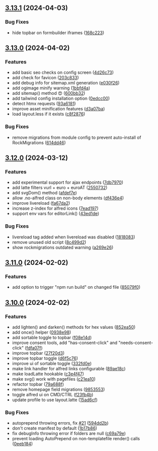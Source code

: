 ## [3.13.1](https://github.com/baumrock/RockFrontend/compare/v3.13.0...v3.13.1) (2024-04-03)


### Bug Fixes

* hide topbar on formbuilder iframes ([168c223](https://github.com/baumrock/RockFrontend/commit/168c223bb7fbe49a90c7a2faf78fbf1e7df56738))

## [3.13.0](https://github.com/baumrock/RockFrontend/compare/v3.12.0...v3.13.0) (2024-04-02)


### Features

* add basic seo checks on config screen ([4d26c73](https://github.com/baumrock/RockFrontend/commit/4d26c730ef65d2cfb0bb893b80b5f24031c24d10))
* add check for favicon ([203c833](https://github.com/baumrock/RockFrontend/commit/203c83379286080079416b6d59785274bdfcd20a))
* add debug info for sitemap.xml generation ([e030f26](https://github.com/baumrock/RockFrontend/commit/e030f26fe00b78f69e045ee6162c4ef5fe7b8a0d))
* add ogimage minify warning ([1bbfd4a](https://github.com/baumrock/RockFrontend/commit/1bbfd4a4e65cdf1249a61c0b90c0dcfcadf13d94))
* add sitemap() method 😍 ([600bb32](https://github.com/baumrock/RockFrontend/commit/600bb320939371c1e678e09719431478feffbddf))
* add tailwind config installation option ([0edcc00](https://github.com/baumrock/RockFrontend/commit/0edcc00951ceab918f22a40b4d5949a2eed34630))
* detect htmx requests ([93a6181](https://github.com/baumrock/RockFrontend/commit/93a6181195a1973964391058fba5c481d692b073))
* improve asset minification features ([d3a07ba](https://github.com/baumrock/RockFrontend/commit/d3a07ba18816f11cb82c049d05133f4d08e313f0))
* load layout.less if it exists ([c8f2876](https://github.com/baumrock/RockFrontend/commit/c8f2876892d2ca037dddf71b7b8da1841ee0bcde))


### Bug Fixes

* remove migrations from module config to prevent auto-install of RockMigrations ([614dd46](https://github.com/baumrock/RockFrontend/commit/614dd46868944318ee8cb92052c131697528502c))

## [3.12.0](https://github.com/baumrock/RockFrontend/compare/v3.11.0...v3.12.0) (2024-03-12)


### Features

* add experimental support for ajax endpoints ([7db7970](https://github.com/baumrock/RockFrontend/commit/7db7970337462376d13f2e6b13f89af05740ee4b))
* add latte filters vurl + euro + euroAT ([2550732](https://github.com/baumrock/RockFrontend/commit/25507328413316af7d8799e3302f1ab7d6fc619c))
* add svgDom() method ([afdef7e](https://github.com/baumrock/RockFrontend/commit/afdef7e933f740bab827ed9554b421b75551da83))
* allow .no-alfred class on non-body elements ([df436e4](https://github.com/baumrock/RockFrontend/commit/df436e4f8d103c8bd6a0b154cb643789e2000688))
* improve livereload ([fa67da2](https://github.com/baumrock/RockFrontend/commit/fa67da2d225db12e9d7c4ecd9798e8f1e8cffcb6))
* increase z-index for alfred icons ([7ead197](https://github.com/baumrock/RockFrontend/commit/7ead1971b6c4f48a996bf4ce6b6fc0f2ae28162f))
* support env vars for editorLink() ([43ed1de](https://github.com/baumrock/RockFrontend/commit/43ed1de1b8267228385eae4252d1c669133e1242))


### Bug Fixes

* livereload tag added when livereload was disabled ([1818083](https://github.com/baumrock/RockFrontend/commit/181808339351bc1b027c1ef37b6f02678f5a1686))
* remove unused old script ([8c499d2](https://github.com/baumrock/RockFrontend/commit/8c499d2fd4a00379767c2516c7cfdc4f5b498230))
* show rockmigrations outdated warning ([a269e26](https://github.com/baumrock/RockFrontend/commit/a269e2677ef60ff5d9c8c84b08ebc6696dcf47de))

## [3.11.0](https://github.com/baumrock/RockFrontend/compare/v3.10.0...v3.11.0) (2024-02-02)


### Features

* add option to trigger "npm run build" on changed file ([85079f0](https://github.com/baumrock/RockFrontend/commit/85079f029a3c220146487d459f4023a64710b56f))

## [3.10.0](https://github.com/baumrock/RockFrontend/compare/v3.9.0...v3.10.0) (2024-02-02)


### Features

* add lighten() and darken() methods for hex values ([852ea50](https://github.com/baumrock/RockFrontend/commit/852ea5008d8220e1724aacf54af05e8888f8237a))
* add once() helper ([0938e98](https://github.com/baumrock/RockFrontend/commit/0938e98c84f88b7ff585f8d89494edabeafc53a0))
* add sortable toggle to topbar ([f08e14d](https://github.com/baumrock/RockFrontend/commit/f08e14d39d3c55b9a3728e46dbb90d9966638b39))
* improve consent tools, add "has-consent-click" and "needs-consent-click" ([fdfa07f](https://github.com/baumrock/RockFrontend/commit/fdfa07fe31afba74ce9e456afe8742761b5c2270))
* improve topbar ([27f20d3](https://github.com/baumrock/RockFrontend/commit/27f20d3ab00ab7b6a8fd80d35921551fe8bd5179))
* improve topbar toggle ([d6f5c76](https://github.com/baumrock/RockFrontend/commit/d6f5c762d5a23666227c893d0ff06360f5431f76))
* improve ui of sortable toggle ([332fd0e](https://github.com/baumrock/RockFrontend/commit/332fd0e65fc1438cded81a2842dc2173f50bf2a0))
* make link handler for alfred links configurable ([89ae18c](https://github.com/baumrock/RockFrontend/commit/89ae18c67dbc44cd89a46ddf2458627518e1d836))
* make loadLatte hookable ([c3e4f47](https://github.com/baumrock/RockFrontend/commit/c3e4f47196d5d5f86759a503a418211a370ff7c7))
* make svg() work with pagefiles ([c21ea10](https://github.com/baumrock/RockFrontend/commit/c21ea10f72fda25588504b2c9b4b60a5f265aa3a))
* refactor topbar ([79a688f](https://github.com/baumrock/RockFrontend/commit/79a688ff6907193c9072858ee4f099c452f0cf07))
* remove homepage field migrations ([9853553](https://github.com/baumrock/RockFrontend/commit/9853553bbb5a24cdb0fb6563d5a62d39280f48ed))
* toggle alfred ui on CMD/CTRL ([f23fb4b](https://github.com/baumrock/RockFrontend/commit/f23fb4ba7b1a70fab54b68a291454c059b00b804))
* update profile to use layout.latte ([15ad6cf](https://github.com/baumrock/RockFrontend/commit/15ad6cfa032c0b37c6e6db10d608f8d80d975b2e))


### Bug Fixes

* autoprepend throwing errors, fix [#21](https://github.com/baumrock/RockFrontend/issues/21) ([594dd2b](https://github.com/baumrock/RockFrontend/commit/594dd2b1090519cc43f585919e7d47d9c472f381))
* don't create manifest by default ([1b17b86](https://github.com/baumrock/RockFrontend/commit/1b17b862c34133fb67a29373ccf1e82198a917d3))
* fix debugInfo throwing error if folders are null ([c69a79e](https://github.com/baumrock/RockFrontend/commit/c69a79e382d51b2bdc3697886a6a35fc6567aabb))
* prevent loading AutoPrepend on non-templatefile render() calls ([0eeb184](https://github.com/baumrock/RockFrontend/commit/0eeb1840e2eade6f27e9ebbfb4a378b7374324e4))

